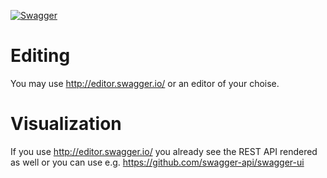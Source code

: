 [![Swagger](https://online.swagger.io/validator?url=https://github.com/tnozicka/almighty-devdoc/raw/add-build-spi-definition/design/api/build-spi/swagger.yaml)](http://online.swagger.io/validator?url=https://github.com/tnozicka/almighty-devdoc/raw/add-build-spi-definition/design/api/build-spi/swagger.yaml)

# Editing
You may use http://editor.swagger.io/ or an editor of your choise.

# Visualization
If you use http://editor.swagger.io/ you already see the REST API rendered as well or you can use e.g. https://github.com/swagger-api/swagger-ui
